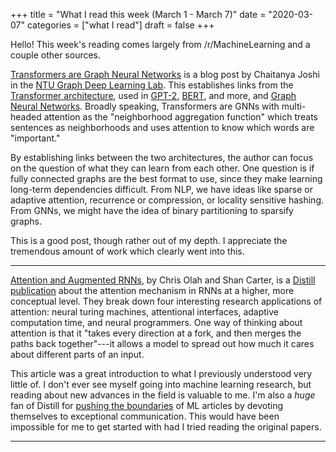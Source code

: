 +++
title = "What I read this week (March 1 - March 7)"
date = "2020-03-07"
categories = ["what I read"]
draft = false
+++

Hello! This week's reading comes largely from /r/MachineLearning and a couple other sources.


<!--more-->

[Transformers are Graph Neural Networks](https://graphdeeplearning.github.io/post/transformers-are-gnns/) is a blog post by Chaitanya Joshi in the [NTU Graph Deep Learning Lab](https://graphdeeplearning.github.io/). This establishes links from the [Transformer architecture](https://arxiv.org/abs/1706.03762), used in [GPT-2](https://openai.com/blog/better-language-models/), [BERT](https://www.blog.google/products/search/search-language-understanding-bert/), and more, and [Graph Neural Networks](https://graphdeeplearning.github.io/project/spatial-convnets/). Broadly speaking, Transformers are GNNs with multi-headed attention as the "neighborhood aggregation function" which treats sentences as neighborhoods and uses attention to know which words are "important." 

By establishing links between the two architectures, the author can focus on the question of what they can learn from each other. One question is if fully connected graphs are the best format to use, since they make learning long-term dependencies difficult. From NLP, we have ideas like sparse or adaptive attention, recurrence or compression, or locality sensitive hashing. From GNNs, we might have the idea of binary partitioning to sparsify graphs.

This is a good post, though rather out of my depth. I appreciate the tremendous amount of work which clearly went into this.

---


[Attention and Augmented RNNs](https://distill.pub/2016/augmented-rnns/), by Chris Olah and Shan Carter, is a [Distill publication](https://distill.pub/) about the attention mechanism in RNNs at a higher, more conceptual level. They break down four interesting research applications of attention: neural turing machines, attentional interfaces, adaptive computation time, and neural programmers. One way of thinking about attention is that it "takes every direction at a fork, and then merges the paths back together"---it allows a model to spread out how much it cares about different parts of an input. 

This article was a great introduction to what I previously understood very little of. I don't ever see myself going into machine learning research, but reading about new advances in the field is valuable to me. I'm also a *huge* fan of Distill for [pushing the boundaries](https://distill.pub/about/) of ML articles by devoting themselves to exceptional communication. This would have been impossible for me to get started with had I tried reading the original papers.

---

